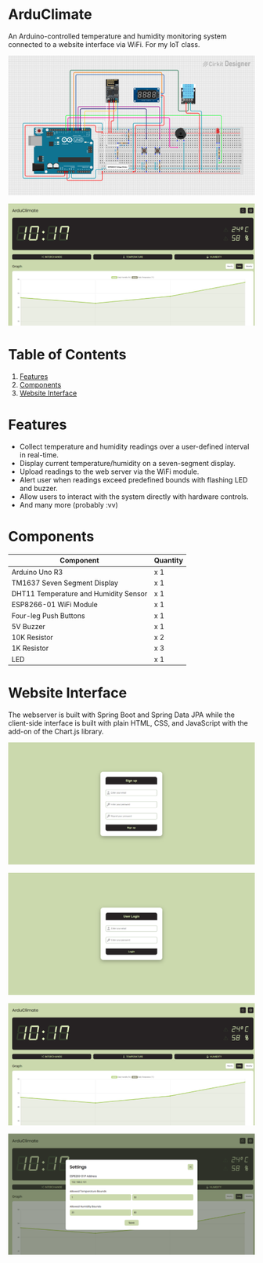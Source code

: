 ArduClimate
===========

An Arduino-controlled temperature and humidity monitoring system connected to a website interface via WiFi. For my IoT class.

![Electronic circuit diagram](images/circuit.png)

![Website dashboard interface (landscape)](images/dashboard.png)

# Table of Contents
1. [Features](#features)
1. [Components](#components)
1. [Website Interface](#website-interface)

# Features
* Collect temperature and humidity readings over a user-defined interval in real-time.
* Display current temperature/humidity on a seven-segment display.
* Upload readings to the web server via the WiFi module.
* Alert user when readings exceed predefined bounds with flashing LED and buzzer.
* Allow users to interact with the system directly with hardware controls.
* And many more (probably :vv)

# Components
| Component | Quantity |
| --------- | -------- |
| Arduino Uno R3 | x 1 |
| TM1637 Seven Segment Display | x 1 |
| DHT11 Temperature and Humidity Sensor | x 1 |
| ESP8266-01 WiFi Module | x 1 |
| Four-leg Push Buttons | x 1 |
| 5V Buzzer | x 1 |
| 10K Resistor | x 2 |
| 1K Resistor | x 3 |
| LED | x 1 |

# Website Interface
The webserver is built with Spring Boot and Spring Data JPA while the client-side interface is built with plain HTML, CSS, and JavaScript with the add-on of the Chart.js library.

![Website signup interface (landscape)](images/signup.png)

![Website login interface (landscape)](images/login.png)

![Website dashboard interface (landscape)](images/dashboard.png)

![Website settings interface (landscape)](images/settings.png)
